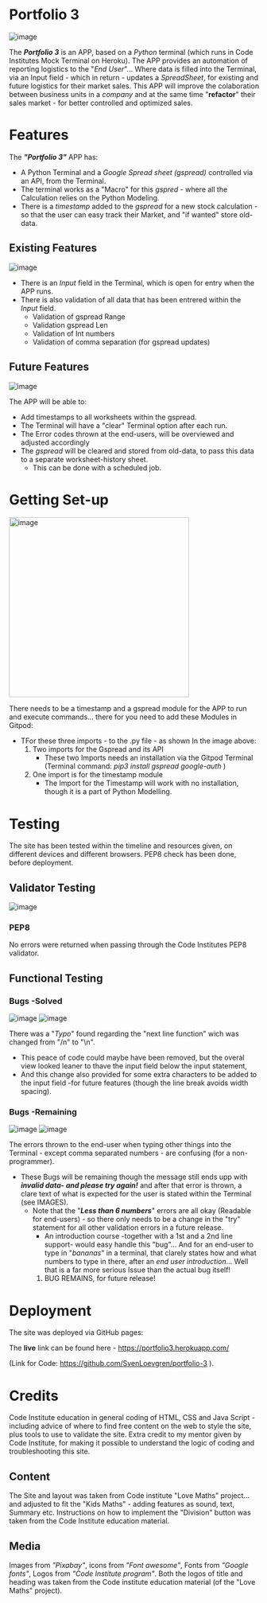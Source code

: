 # Portfolio 3
![image](https://user-images.githubusercontent.com/119969411/214307542-1e8835b4-54f0-4230-a5df-237c79ebc1fb.png)

The __*Portfolio 3*__ is an APP, based on a *Python* terminal (which runs in Code Institutes Mock Terminal on Heroku).
The APP provides an automation of reporting logistics to the "*End User*"... Where data is filled into the Terminal, via an Input field - which in return - updates a *SpreadSheet*, for existing and future logistics for their market sales.
This APP will improve the colaboration between business units in a *company* and at the same time "__refactor__" their sales market - for better controlled and optimized sales.

# Features

The __*"Portfolio 3"*__ APP has:

* A Python Terminal and a *Google Spread sheet (gspread)* controlled via an API, from the Terminal.
* The terminal works as a "Macro" for this *gspred* - where all the Calculation relies on the Python Modeling.
* There is a *timestamp* added to the *gspread* for a new stock calculation - so that the user can easy track their Market, and "if wanted" store old-data.

## Existing Features

![image](https://user-images.githubusercontent.com/119969411/214456782-0fd0fe73-b7cd-4758-94da-408c6a3f84db.png)

- There is an *Input* field in the Terminal, which is open for entry when the APP runs.
- There is also validation of all data that has been entrered within the *Input* field.
  * Validation of gspread Range
  * Validation gspread Len
  * Validation of Int numbers
  * Validation of comma separation (for gspread updates)

## Future Features

![image](https://user-images.githubusercontent.com/119969411/214460108-612e7ebc-aaca-4d7a-8eeb-ebfd3da8c904.png)

The APP will be able to:
* Add timestamps to all worksheets within the gspread.
* The Terminal will have a "clear" Terminal option after each run.
* The Error codes thrown at the end-users, will be overviewed and adjusted accordingly
* The *gspread* will be cleared and stored from old-data, to pass this data to a separate worksheet-history sheet.
  - This can be done with a scheduled job.

# Getting Set-up

<img width="362" alt="image" src="https://user-images.githubusercontent.com/119969411/214460750-5b622955-53e5-487d-967f-e297300ed92e.png">

There needs to be a timestamp and a gspread module for the APP to run and execute commands... there for you need to add these Modules in Gitpod:
* TFor these three imports - to the .py file - as shown In the image above:
   1. Two imports for the Gspread and its API
      - These two Imports needs an installation via the Gitpod Terminal (Terminal command: *pip3 install gspread google-auth* )
   2. One import is for the timestamp module
      - The Import for the Timestamp will work with no installation, though it is a part of Python Modelling.

# Testing

The site has been tested within the timeline and resources given, on different devices and different browsers.
PEP8 check has been done, before deployment.

## Validator Testing

![image](https://user-images.githubusercontent.com/119969411/214463288-99eccfef-a7ad-41b6-981e-947f119684b7.png)

### PEP8
No errors were returned when passing through the Code Institutes PEP8 validator.

## Functional Testing


### Bugs -Solved
![image](https://user-images.githubusercontent.com/119969411/214465371-4048d119-acb6-48cc-9de2-58a6685f7b5d.png)
![image](https://user-images.githubusercontent.com/119969411/214465421-517c75f7-65b8-4ae2-8c34-1c3bbca3494c.png)

There was a "*Typo*" found regarding the "next line function" wich was changed from "/n" to "\n".
  - This peace of code could maybe have been removed, but the overal view looked leaner to thave the input field below the input statement,
  - And this change also provided for some extra characters to be added to the input field -for future features (though the line break avoids width spacing).

### Bugs -Remaining
![image](https://user-images.githubusercontent.com/119969411/214465654-c1fc24db-ae1f-45f2-b0d4-82d54c18e0d3.png)
![image](https://user-images.githubusercontent.com/119969411/214465728-b7a382c0-d335-4ae5-8a66-cf248d31050d.png)

The errors thrown to the end-user when typing other things into the Terminal - except comma separated numbers - are confusing (for a non-programmer).
- These Bugs will be remaining though the message still ends upp with __*invalid data- and please try again!*__ and after that error is thrown, a clare text of what is expected for the user is stated within the Terminal (see IMAGES).
  * Note that the "__*Less than 6 numbers*__" errors are all okay (Readable for end-users) - so there only needs to be a change in the "try" statement for all other validation errors in a future release.
    - An introduction course -together with a 1st and a 2nd line support- would easy handle this "bug"... And for an end-user to type in "*bananas*" in a terminal,    that clarely states how and what numbers to type in there, after an *end user introduction*... Well that is a far more serious Issue than the actual bug itself!
    1. BUG REMAINS, for future release!

# Deployment

The site was deployed via GitHub pages:

The __live__ link can be found here - https://portfolio3.herokuapp.com/

(Link for Code: https://github.com/SvenLoevgren/portfolio-3 ).

# Credits

Code Institute education in general coding of HTML, CSS and Java Script - including advice of where to find free content on the web to style the site, plus tools to use to validate the site.
Extra credit to my mentor given by Code Institute, for making it possible to understand the logic of coding and troubleshooting this site.

## Content
The Site and layout was taken from Code institute "Love Maths" project... and adjusted to fit the "Kids Maths" - adding features as sound, text, Summary etc.
Instructions on how to implement the "Division" button was taken from the Code Institute education material.

## Media
Images from *"Pixabay"*, icons from *"Font awesome"*, Fonts from *"Google fonts"*, Logos from *"Code Institute program"*.
Both the logos of title and heading was taken from the Code institute education material (of the "Love Maths" project).
